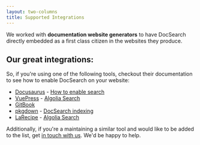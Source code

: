 ```yaml
---
layout: two-columns
title: Supported Integrations
---
```


We worked with **documentation website generators** to have DocSearch directly
embedded as a first class citizen in the websites they produce.

## Our great integrations:

So, if you're using one of the following tools, checkout their documentation to
see how to enable DocSearch on your website:

- [Docusaurus][1] - [How to enable search][2]
- [VuePress][3] - [Algolia Search][4]
- [GitBook][5]
- [pkgdown][6] - [DocSearch indexing][7]
- [LaRecipe][8] - [Algolia Search][9]

Additionally, if you're a maintaining a similar tool and would like to be added
to the list, get [in touch with us][10]. We'd be happy to help.

[1]: https://docusaurus.io/
[2]: https://docusaurus.io/docs/en/search#docsNav
[3]: https://vuepress.vuejs.org/
[4]: https://v0.vuepress.vuejs.org/default-theme-config/#algolia-search
[5]: https://docs.gitbook.com/
[6]: http://pkgdown.r-lib.org/index.html
[7]: http://pkgdown.r-lib.org/articles/pkgdown.html#search
[8]: https://larecipe.binarytorch.com.my/docs/1.2/overview
[9]: https://larecipe.binarytorch.com.my/docs/1.2/configurations#search
[10]: mailto:docsearch@algolia.com
